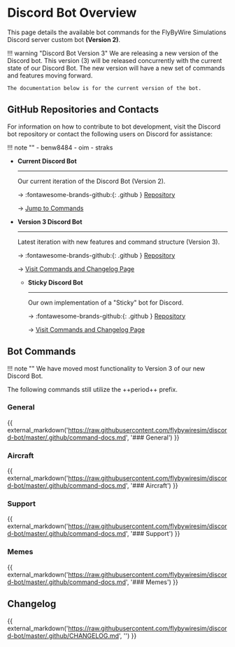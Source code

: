 # Discord Bot Overview

This page details the available bot commands for the FlyByWire Simulations Discord server custom bot **(Version 2)**.

!!! warning "Discord Bot Version 3"
    We are releasing a new version of the Discord bot. This version (3) will be released concurrently with the current state of our Discord Bot. The new version will have a new set of commands and features moving forward. 

    The documentation below is for the current version of the bot.

## GitHub Repositories and Contacts

For information on how to contribute to bot development, visit the Discord bot repository or contact the following users on Discord for assistance:

!!! note ""
    - benw8484
    - oim
    - straks

<div class="grid cards" markdown>

- **Current Discord Bot**

    ---

    Our current iteration of the Discord Bot (Version 2).

    -> :fontawesome-brands-github:{: .github } [Repository](https://github.com/flybywiresim/discord-bot)

    -> [Jump to Commands](#bot-commands)

- **Version 3 Discord Bot**

    ---

    Latest iteration with new features and command structure (Version 3).

    -> :fontawesome-brands-github:{: .github } [Repository](https://github.com/flybywiresim/discord-bot-utils)

    -> [Visit Commands and Changelog Page](discord-bot-utils.md)

  - **Sticky Discord Bot**

      ---

      Our own implementation of a "Sticky" bot for Discord.

      -> :fontawesome-brands-github:{: .github } [Repository](https://github.com/flybywiresim/discord-bot-sticky)

      -> [Visit Commands and Changelog Page](discord-bot-sticky.md)
  
</div>

## Bot Commands

!!! note ""
    We have moved most functionality to Version 3 of our new Discord Bot.

The following commands still utilize the ++period++ prefix.

### General

{{ external_markdown('https://raw.githubusercontent.com/flybywiresim/discord-bot/master/.github/command-docs.md', '### General') }}

### Aircraft

{{ external_markdown('https://raw.githubusercontent.com/flybywiresim/discord-bot/master/.github/command-docs.md', '### Aircraft') }}

### Support

{{ external_markdown('https://raw.githubusercontent.com/flybywiresim/discord-bot/master/.github/command-docs.md', '### Support') }}

### Memes

{{ external_markdown('https://raw.githubusercontent.com/flybywiresim/discord-bot/master/.github/command-docs.md', '### Memes') }}

## Changelog

{{ external_markdown('https://raw.githubusercontent.com/flybywiresim/discord-bot/master/.github/CHANGELOG.md', '') }}
